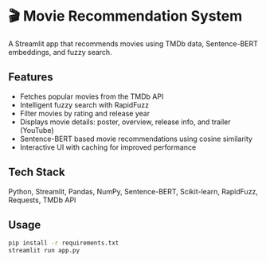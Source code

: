 # 🎬 Movie Recommendation System

A Streamlit app that recommends movies using TMDb data, Sentence-BERT embeddings, and fuzzy search.

## Features
- Fetches popular movies from the TMDb API
- Intelligent fuzzy search with RapidFuzz
- Filter movies by rating and release year
- Displays movie details: poster, overview, release info, and trailer (YouTube)
- Sentence-BERT based movie recommendations using cosine similarity
- Interactive UI with caching for improved performance

## Tech Stack
Python, Streamlit, Pandas, NumPy, Sentence-BERT, Scikit-learn, RapidFuzz, Requests, TMDb API

## Usage
```bash
pip install -r requirements.txt
streamlit run app.py
